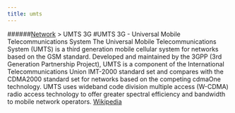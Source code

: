```yaml
---
title: umts
---
```

######[Network](../wiki/network-technology.html) > UMTS 3G
#UMTS 3G - Universal Mobile Telecommunications System
The Universal Mobile Telecommunications System (UMTS) is a third generation mobile cellular system for networks based on the GSM standard. Developed and maintained by the 3GPP (3rd Generation Partnership Project), UMTS is a component of the International Telecommunications Union IMT-2000 standard set and compares with the CDMA2000 standard set for networks based on the competing cdmaOne technology. UMTS uses wideband code division multiple access (W-CDMA) radio access technology to offer greater spectral efficiency and bandwidth to mobile network operators. <a href="https://en.wikipedia.org/wiki/Universal_Mobile_Telecommunications_System" target="_blank">Wikipedia</a> 